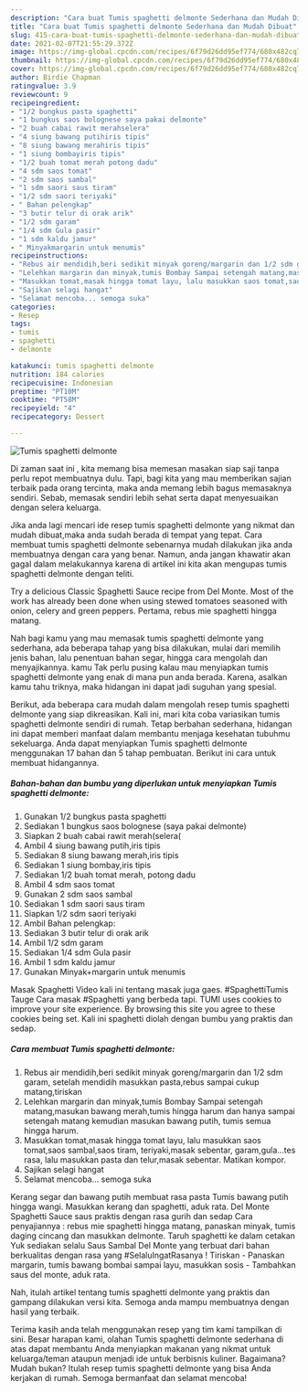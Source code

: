 ```yaml
---
description: "Cara buat Tumis spaghetti delmonte Sederhana dan Mudah Dibuat"
title: "Cara buat Tumis spaghetti delmonte Sederhana dan Mudah Dibuat"
slug: 415-cara-buat-tumis-spaghetti-delmonte-sederhana-dan-mudah-dibuat
date: 2021-02-07T21:55:29.372Z
image: https://img-global.cpcdn.com/recipes/6f79d26dd95ef774/680x482cq70/tumis-spaghetti-delmonte-foto-resep-utama.jpg
thumbnail: https://img-global.cpcdn.com/recipes/6f79d26dd95ef774/680x482cq70/tumis-spaghetti-delmonte-foto-resep-utama.jpg
cover: https://img-global.cpcdn.com/recipes/6f79d26dd95ef774/680x482cq70/tumis-spaghetti-delmonte-foto-resep-utama.jpg
author: Birdie Chapman
ratingvalue: 3.9
reviewcount: 9
recipeingredient:
- "1/2 bungkus pasta spaghetti"
- "1 bungkus saos bolognese saya pakai delmonte"
- "2 buah cabai rawit merahselera"
- "4 siung bawang putihiris tipis"
- "8 siung bawang merahiris tipis"
- "1 siung bombayiris tipis"
- "1/2 buah tomat merah potong dadu"
- "4 sdm saos tomat"
- "2 sdm saos sambal"
- "1 sdm saori saus tiram"
- "1/2 sdm saori teriyaki"
- " Bahan pelengkap"
- "3 butir telur di orak arik"
- "1/2 sdm garam"
- "1/4 sdm Gula pasir"
- "1 sdm kaldu jamur"
- " Minyakmargarin untuk menumis"
recipeinstructions:
- "Rebus air mendidih,beri sedikit minyak goreng/margarin dan 1/2 sdm garam, setelah mendidih masukkan pasta,rebus sampai cukup matang,tiriskan"
- "Lelehkan margarin dan minyak,tumis Bombay Sampai setengah matang,masukan bawang merah,tumis hingga harum dan hanya sampai setengah matang kemudian masukan bawang putih, tumis semua hingga harum."
- "Masukkan tomat,masak hingga tomat layu, lalu masukkan saos tomat,saos sambal,saos tiram, teriyaki,masak sebentar, garam,gula...tes rasa, lalu masukkan pasta dan telur,masak sebentar. Matikan kompor."
- "Sajikan selagi hangat"
- "Selamat mencoba... semoga suka"
categories:
- Resep
tags:
- tumis
- spaghetti
- delmonte

katakunci: tumis spaghetti delmonte 
nutrition: 184 calories
recipecuisine: Indonesian
preptime: "PT10M"
cooktime: "PT58M"
recipeyield: "4"
recipecategory: Dessert

---
```



![Tumis spaghetti delmonte](https://img-global.cpcdn.com/recipes/6f79d26dd95ef774/680x482cq70/tumis-spaghetti-delmonte-foto-resep-utama.jpg)

Di zaman  saat ini , kita memang bisa memesan masakan siap saji tanpa perlu repot membuatnya dulu. Tapi, bagi kita yang mau memberikan sajian terbaik pada orang tercinta, maka anda memang lebih bagus memasaknya sendiri. Sebab, memasak sendiri lebih sehat serta dapat menyesuaikan dengan selera keluarga.

Jika anda lagi mencari ide resep tumis spaghetti delmonte yang nikmat dan mudah dibuat,maka anda sudah berada di tempat yang tepat. Cara membuat tumis spaghetti delmonte  sebenarnya mudah dilakukan jika anda membuatnya dengan cara yang benar. Namun, anda jangan khawatir akan gagal dalam melakukannya 
karena di artikel ini kita akan mengupas tumis spaghetti delmonte dengan teliti.  

Try a delicious Classic Spaghetti Sauce recipe from Del Monte. Most of the work has already been done when using stewed tomatoes seasoned with onion, celery and green peppers. Pertama, rebus mie spaghetti hingga matang.

Nah bagi kamu yang mau memasak tumis spaghetti delmonte yang sederhana, ada beberapa tahap yang bisa dilakukan, mulai dari memilih jenis bahan, lalu penentuan bahan segar, hingga cara mengolah dan menyajikannya. kamu Tak perlu pusing kalau mau menyiapkan tumis spaghetti delmonte yang enak di mana pun anda berada. Karena, asalkan kamu  tahu triknya, maka hidangan ini dapat jadi suguhan yang spesial.

Berikut, ada beberapa cara mudah dalam mengolah resep tumis spaghetti delmonte yang siap dikreasikan. Kali ini, mari kita coba variasikan tumis spaghetti delmonte sendiri di rumah. Tetap berbahan sederhana, hidangan ini dapat memberi manfaat dalam membantu menjaga kesehatan tubuhmu sekeluarga. Anda dapat menyiapkan Tumis spaghetti delmonte menggunakan 17 bahan dan 5 tahap pembuatan. Berikut ini cara untuk membuat hidangannya.

<!--inarticleads1-->

##### Bahan-bahan dan bumbu yang diperlukan untuk menyiapkan Tumis spaghetti delmonte:

1. Gunakan 1/2 bungkus pasta spaghetti
1. Sediakan 1 bungkus saos bolognese (saya pakai delmonte)
1. Siapkan 2 buah cabai rawit merah(selera(
1. Ambil 4 siung bawang putih,iris tipis
1. Sediakan 8 siung bawang merah,iris tipis
1. Sediakan 1 siung bombay,iris tipis
1. Sediakan 1/2 buah tomat merah, potong dadu
1. Ambil 4 sdm saos tomat
1. Gunakan 2 sdm saos sambal
1. Sediakan 1 sdm saori saus tiram
1. Siapkan 1/2 sdm saori teriyaki
1. Ambil  Bahan pelengkap:
1. Sediakan 3 butir telur di orak arik
1. Ambil 1/2 sdm garam
1. Sediakan 1/4 sdm Gula pasir
1. Ambil 1 sdm kaldu jamur
1. Gunakan  Minyak+margarin untuk menumis


Masak Spaghetti Video kali ini tentang masak juga gaes. #SpaghettiTumis Tauge Cara masak #Spaghetti yang berbeda tapi. TUMI uses cookies to improve your site experience. By browsing this site you agree to these cookies being set. Kali ini spaghetti diolah dengan bumbu yang praktis dan sedap. 

<!--inarticleads2-->

##### Cara membuat Tumis spaghetti delmonte:

1. Rebus air mendidih,beri sedikit minyak goreng/margarin dan 1/2 sdm garam, setelah mendidih masukkan pasta,rebus sampai cukup matang,tiriskan
1. Lelehkan margarin dan minyak,tumis Bombay Sampai setengah matang,masukan bawang merah,tumis hingga harum dan hanya sampai setengah matang kemudian masukan bawang putih, tumis semua hingga harum.
1. Masukkan tomat,masak hingga tomat layu, lalu masukkan saos tomat,saos sambal,saos tiram, teriyaki,masak sebentar, garam,gula...tes rasa, lalu masukkan pasta dan telur,masak sebentar. Matikan kompor.
1. Sajikan selagi hangat
1. Selamat mencoba... semoga suka


Kerang segar dan bawang putih membuat rasa pasta Tumis bawang putih hingga wangi. Masukkan kerang dan spaghetti, aduk rata. Del Monte Spaghetti Sauce saus praktis dengan rasa gurih dan sedap Cara penyajiannya : rebus mie spaghetti hingga matang, panaskan minyak, tumis daging cincang dan masukkan delmonte. Taruh spaghetti ke dalam cetakan Yuk sediakan selalu Saus Sambal Del Monte yang terbuat dari bahan berkualitas dengan rasa yang #SelaluIngatRasanya ! Tiriskan - Panaskan margarin, tumis bawang bombai sampai layu, masukkan sosis - Tambahkan saus del monte, aduk rata. 

Nah, itulah artikel tentang  tumis spaghetti delmonte  yang praktis dan gampang dilakukan versi kita. Semoga anda mampu membuatnya dengan hasil yang terbaik. 

Terima kasih anda telah menggunakan resep yang tim kami tampilkan di sini. Besar harapan kami, olahan  Tumis spaghetti delmonte sederhana di atas dapat membantu Anda menyiapkan makanan yang nikmat untuk keluarga/teman ataupun menjadi ide untuk berbisnis kuliner. Bagaimana? Mudah bukan? Itulah resep tumis spaghetti delmonte yang bisa Anda kerjakan di rumah. Semoga bermanfaat dan selamat mencoba!

